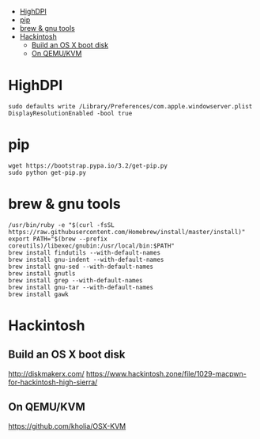 <!-- TOC -->

- [HighDPI](#highdpi)
- [pip](#pip)
- [brew & gnu tools](#brew--gnu-tools)
- [Hackintosh](#hackintosh)
    - [Build an OS X boot disk](#build-an-os-x-boot-disk)
    - [On QEMU/KVM](#on-qemukvm)

<!-- /TOC -->

# HighDPI
```
sudo defaults write /Library/Preferences/com.apple.windowserver.plist DisplayResolutionEnabled -bool true
```

# pip
```
wget https://bootstrap.pypa.io/3.2/get-pip.py
sudo python get-pip.py
```

# brew & gnu tools
```
/usr/bin/ruby -e "$(curl -fsSL https://raw.githubusercontent.com/Homebrew/install/master/install)"
export PATH="$(brew --prefix coreutils)/libexec/gnubin:/usr/local/bin:$PATH"
brew install findutils --with-default-names
brew install gnu-indent --with-default-names
brew install gnu-sed --with-default-names
brew install gnutls
brew install grep --with-default-names
brew install gnu-tar --with-default-names
brew install gawk
```

# Hackintosh
## Build an OS X boot disk
http://diskmakerx.com/
https://www.hackintosh.zone/file/1029-macpwn-for-hackintosh-high-sierra/

## On QEMU/KVM
https://github.com/kholia/OSX-KVM
